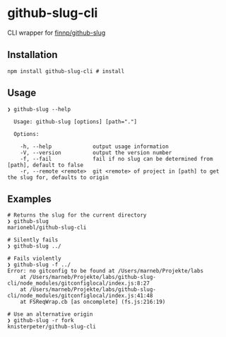 # github-slug-cli
CLI wrapper for [finnp/github-slug](https://github.com/finnp/github-slug)

## Installation
```shell
npm install github-slug-cli # install
```

## Usage
```shell
❯ github-slug --help

  Usage: github-slug [options] [path="."]

  Options:

    -h, --help             output usage information
    -V, --version          output the version number
    -f, --fail             fail if no slug can be determined from [path], default to false
    -r, --remote <remote>  git <remote> of project in [path] to get the slug for, defaults to origin
```

## Examples
```shell
# Returns the slug for the current directory
❯ github-slug
marionebl/github-slug-cli

# Silently fails
❯ github-slug ../

# Fails violently
❯ github-slug -f ../
Error: no gitconfig to be found at /Users/marneb/Projekte/labs
    at /Users/marneb/Projekte/labs/github-slug-cli/node_modules/gitconfiglocal/index.js:8:27
    at /Users/marneb/Projekte/labs/github-slug-cli/node_modules/gitconfiglocal/index.js:41:48
    at FSReqWrap.cb [as oncomplete] (fs.js:216:19)

# Use an alternative origin
❯ github-slug -r fork
knisterpeter/github-slug-cli
```
